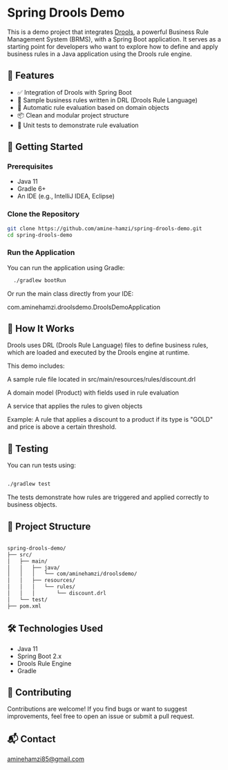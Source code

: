 # Spring Drools Demo

This is a demo project that integrates [Drools](https://www.drools.org/), a powerful Business Rule Management System (BRMS), with a Spring Boot application. It serves as a starting point for developers who want to explore how to define and apply business rules in a Java application using the Drools rule engine.

## 📌 Features

- ✅ Integration of Drools with Spring Boot  
- 📄 Sample business rules written in DRL (Drools Rule Language)  
- 🔄 Automatic rule evaluation based on domain objects  
- 📦 Clean and modular project structure  
- 🧪 Unit tests to demonstrate rule evaluation  

## 🚀 Getting Started

### Prerequisites

- Java 11
- Gradle 6+
- An IDE (e.g., IntelliJ IDEA, Eclipse)

### Clone the Repository

```bash
git clone https://github.com/amine-hamzi/spring-drools-demo.git
cd spring-drools-demo

```
### Run the Application
You can run the application using Gradle:

```bash
  ./gradlew bootRun
```
Or run the main class directly from your IDE:

com.aminehamzi.droolsdemo.DroolsDemoApplication


## 🧠 How It Works
Drools uses DRL (Drools Rule Language) files to define business rules, which are loaded and executed by the Drools engine at runtime.

This demo includes:

A sample rule file located in src/main/resources/rules/discount.drl

A domain model (Product) with fields used in rule evaluation

A service that applies the rules to given objects

Example: A rule that applies a discount to a product if its type is "GOLD" and price is above a certain threshold.

## 🧪 Testing
You can run tests using:

```bash

./gradlew test
```
The tests demonstrate how rules are triggered and applied correctly to business objects.


## 📁 Project Structure
```bash

spring-drools-demo/
├── src/
│   ├── main/
│   │   ├── java/
│   │   │   └── com/aminehamzi/droolsdemo/
│   │   ├── resources/
│   │   │   └── rules/
│   │   │       └── discount.drl
│   └── test/
├── pom.xml

````

## 🛠️ Technologies Used

- Java 11
- Spring Boot 2.x
- Drools Rule Engine
- Gradle

## 🤝 Contributing
Contributions are welcome! If you find bugs or want to suggest improvements, feel free to open an issue or submit a pull request.

## 📬 Contact
aminehamzi85@gmail.com
